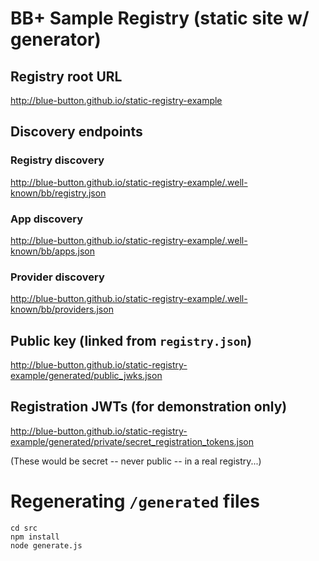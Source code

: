 # BB+ Sample Registry (static site w/ generator)

## Registry root URL
http://blue-button.github.io/static-registry-example

## Discovery endpoints

### Registry discovery
http://blue-button.github.io/static-registry-example/.well-known/bb/registry.json

### App discovery
http://blue-button.github.io/static-registry-example/.well-known/bb/apps.json

### Provider discovery
http://blue-button.github.io/static-registry-example/.well-known/bb/providers.json

## Public key (linked from `registry.json`)
http://blue-button.github.io/static-registry-example/generated/public_jwks.json

## Registration JWTs (for demonstration only)
http://blue-button.github.io/static-registry-example/generated/private/secret_registration_tokens.json

(These would be secret -- never public -- in a real registry...)


# Regenerating `/generated` files

```
cd src
npm install
node generate.js
```
